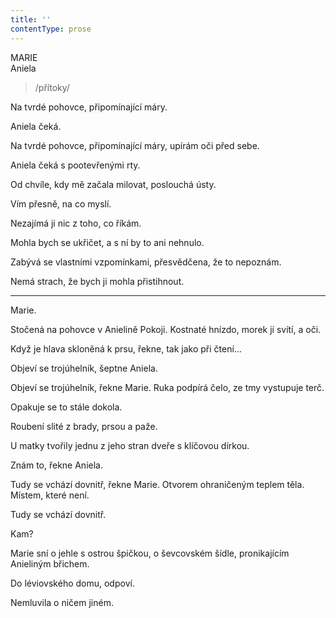 ```yaml
---
title: ''
contentType: prose
---
```


MARIE  
Aniela

> /přítoky/

Na tvrdé pohovce, připomínající máry.

Aniela čeká.

Na tvrdé pohovce, připomínající máry, upírám oči před sebe.

Aniela čeká s pootevřenými rty.

Od chvíle, kdy mě začala milovat, poslouchá ústy.

Vím přesně, na co myslí.

Nezajímá ji nic z toho, co říkám.

Mohla bych se ukřičet, a s ní by to ani nehnulo.

Zabývá se vlastními vzpomínkami, přesvědčena, že to nepoznám.

Nemá strach, že bych ji mohla přistihnout.

* * *

Marie.

Stočená na pohovce v Anielině Pokoji. Kostnaté hnízdo, morek jí svítí, a oči.

Když je hlava skloněná k prsu, řekne, tak jako při čtení…

Objeví se trojúhelník, šeptne Aniela.

Objeví se trojúhelník, řekne Marie. Ruka podpírá čelo, ze tmy vystupuje terč.

Opakuje se to stále dokola.

Roubení slité z brady, prsou a paže.

U matky tvořily jednu z jeho stran dveře s klíčovou dírkou.

Znám to, řekne Aniela.

Tudy se vchází dovnitř, řekne Marie. Otvorem ohraničeným teplem těla. Místem, které není.

Tudy se vchází dovnitř.

Kam?

Marie sní o jehle s ostrou špičkou, o ševcovském šídle, pronikajícím Anieliným břichem.

Do léviovského domu, odpoví.

Nemluvila o ničem jiném.

